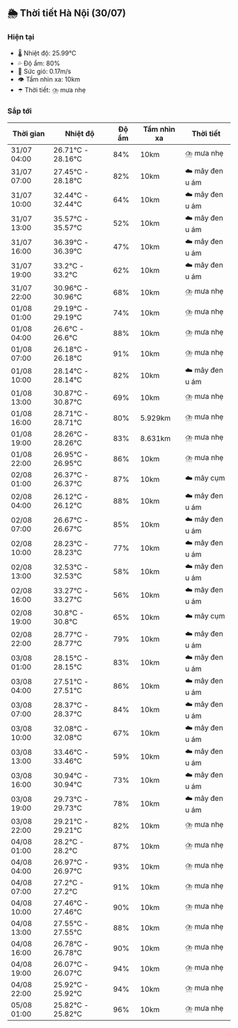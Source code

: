 ## 🌦️ Thời tiết Hà Nội (30/07)

### Hiện tại

- 🌡️ Nhiệt độ: 25.99℃
- 💦 Độ ẩm: 80%
- 💨 Sức gió: 0.17m/s
- 👁️ Tầm nhìn xa: 10km
- ☂️ Thời tiết: ⛈️ mưa nhẹ

### Sắp tới

| Thời gian | Nhiệt độ | Độ ẩm | Tầm nhìn xa | Thời tiết |
| --- | --- | --- | --- | --- |
| 31/07 04:00 | 26.71℃ - 28.16℃ | 84% | 10km | ⛈️ mưa nhẹ |
| 31/07 07:00 | 27.45℃ - 28.18℃ | 82% | 10km | ☁️ mây đen u ám |
| 31/07 10:00 | 32.44℃ - 32.44℃ | 64% | 10km | ☁️ mây đen u ám |
| 31/07 13:00 | 35.57℃ - 35.57℃ | 52% | 10km | ☁️ mây đen u ám |
| 31/07 16:00 | 36.39℃ - 36.39℃ | 47% | 10km | ☁️ mây đen u ám |
| 31/07 19:00 | 33.2℃ - 33.2℃ | 62% | 10km | ☁️ mây đen u ám |
| 31/07 22:00 | 30.96℃ - 30.96℃ | 68% | 10km | ⛈️ mưa nhẹ |
| 01/08 01:00 | 29.19℃ - 29.19℃ | 74% | 10km | ⛈️ mưa nhẹ |
| 01/08 04:00 | 26.6℃ - 26.6℃ | 88% | 10km | ⛈️ mưa nhẹ |
| 01/08 07:00 | 26.18℃ - 26.18℃ | 91% | 10km | ⛈️ mưa nhẹ |
| 01/08 10:00 | 28.14℃ - 28.14℃ | 82% | 10km | ☁️ mây đen u ám |
| 01/08 13:00 | 30.87℃ - 30.87℃ | 69% | 10km | ⛈️ mưa nhẹ |
| 01/08 16:00 | 28.71℃ - 28.71℃ | 80% | 5.929km | ⛈️ mưa nhẹ |
| 01/08 19:00 | 28.26℃ - 28.26℃ | 83% | 8.631km | ⛈️ mưa nhẹ |
| 01/08 22:00 | 26.95℃ - 26.95℃ | 86% | 10km | ⛈️ mưa nhẹ |
| 02/08 01:00 | 26.37℃ - 26.37℃ | 87% | 10km | ☁️ mây cụm |
| 02/08 04:00 | 26.12℃ - 26.12℃ | 88% | 10km | ☁️ mây đen u ám |
| 02/08 07:00 | 26.67℃ - 26.67℃ | 85% | 10km | ☁️ mây đen u ám |
| 02/08 10:00 | 28.23℃ - 28.23℃ | 77% | 10km | ☁️ mây đen u ám |
| 02/08 13:00 | 32.53℃ - 32.53℃ | 58% | 10km | ☁️ mây đen u ám |
| 02/08 16:00 | 33.27℃ - 33.27℃ | 56% | 10km | ☁️ mây đen u ám |
| 02/08 19:00 | 30.8℃ - 30.8℃ | 65% | 10km | ☁️ mây cụm |
| 02/08 22:00 | 28.77℃ - 28.77℃ | 79% | 10km | ☁️ mây đen u ám |
| 03/08 01:00 | 28.15℃ - 28.15℃ | 83% | 10km | ☁️ mây đen u ám |
| 03/08 04:00 | 27.51℃ - 27.51℃ | 86% | 10km | ☁️ mây đen u ám |
| 03/08 07:00 | 28.37℃ - 28.37℃ | 84% | 10km | ☁️ mây đen u ám |
| 03/08 10:00 | 32.08℃ - 32.08℃ | 67% | 10km | ☁️ mây đen u ám |
| 03/08 13:00 | 33.46℃ - 33.46℃ | 59% | 10km | ☁️ mây đen u ám |
| 03/08 16:00 | 30.94℃ - 30.94℃ | 73% | 10km | ☁️ mây đen u ám |
| 03/08 19:00 | 29.73℃ - 29.73℃ | 78% | 10km | ☁️ mây đen u ám |
| 03/08 22:00 | 29.21℃ - 29.21℃ | 82% | 10km | ⛈️ mưa nhẹ |
| 04/08 01:00 | 28.2℃ - 28.2℃ | 87% | 10km | ⛈️ mưa nhẹ |
| 04/08 04:00 | 26.97℃ - 26.97℃ | 93% | 10km | ⛈️ mưa nhẹ |
| 04/08 07:00 | 27.2℃ - 27.2℃ | 91% | 10km | ⛈️ mưa nhẹ |
| 04/08 10:00 | 27.46℃ - 27.46℃ | 90% | 10km | ⛈️ mưa nhẹ |
| 04/08 13:00 | 27.55℃ - 27.55℃ | 88% | 10km | ⛈️ mưa nhẹ |
| 04/08 16:00 | 26.78℃ - 26.78℃ | 90% | 10km | ⛈️ mưa nhẹ |
| 04/08 19:00 | 26.07℃ - 26.07℃ | 94% | 10km | ⛈️ mưa nhẹ |
| 04/08 22:00 | 25.92℃ - 25.92℃ | 94% | 10km | ⛈️ mưa nhẹ |
| 05/08 01:00 | 25.82℃ - 25.82℃ | 96% | 10km | ⛈️ mưa nhẹ |
